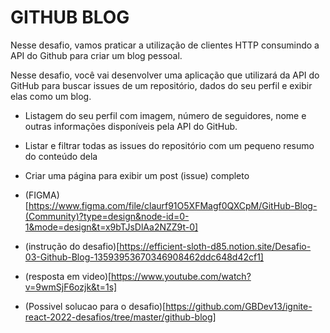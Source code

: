 
# GITHUB BLOG

Nesse desafio, vamos praticar a utilização de clientes HTTP consumindo a API do Github para criar um blog pessoal.

Nesse desafio, você vai desenvolver uma aplicação que utilizará da API do GitHub para buscar issues de um repositório, dados do seu perfil e exibir elas como um blog.

- Listagem do seu perfil com imagem, número de seguidores, nome e outras informações disponíveis pela API do GitHub.
- Listar e filtrar todas as issues do repositório com um pequeno resumo do conteúdo dela
- Criar uma página para exibir um post (issue) completo

- (FIGMA)[https://www.figma.com/file/claurf91O5XFMagf0QXCpM/GitHub-Blog-(Community)?type=design&node-id=0-1&mode=design&t=x9bTJsDlAa2NZZ9t-0]
- (instrução do desafio)[https://efficient-sloth-d85.notion.site/Desafio-03-Github-Blog-13593953670346908462ddc648d42cf1]
- (resposta em video)[https://www.youtube.com/watch?v=9wmSjF6ozjk&t=1s]
- (Possivel solucao para o desafio)[https://github.com/GBDev13/ignite-react-2022-desafios/tree/master/github-blog]